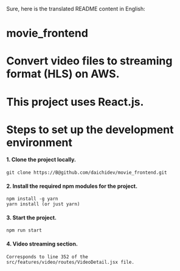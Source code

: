 Sure, here is the translated README content in English:

# movie_frontend

# Convert video files to streaming format (HLS) on AWS.
# This project uses React.js.

# Steps to set up the development environment

#### 1. Clone the project locally.
```
git clone https://B@github.com/daichidev/movie_frontend.git
```
#### 2. Install the required npm modules for the project.
```
npm install -g yarn
yarn install (or just yarn)
```
#### 3. Start the project.
```
npm run start
```
#### 4. Video streaming section.
```
Corresponds to line 352 of the src/features/video/routes/VideoDetail.jsx file.
```
